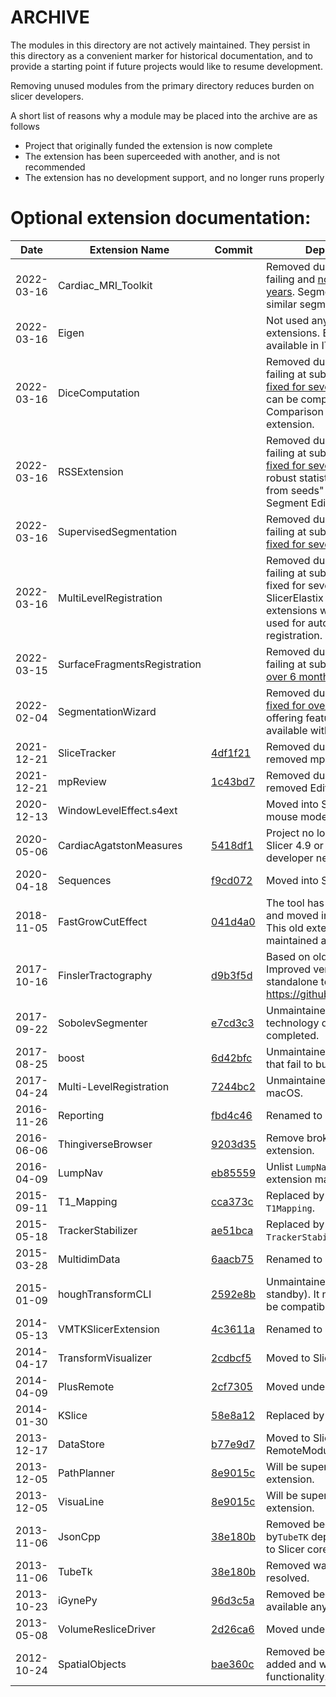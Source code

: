 # ARCHIVE

The modules in this directory are not actively maintained. They
persist in this directory as a convenient marker for historical
documentation, and to provide a starting point if future
projects would like to resume development.

Removing unused modules from the primary directory reduces
burden on slicer developers.

A short list of reasons why a module may be placed into
the archive are as follows

- Project that originally funded the extension is now complete
- The extension has been superceeded with another, and is not recommended
- The extension has no development support, and no longer runs properly

# Optional extension documentation:

| Date       | Extension Name               | Commit                                                             | Deprecation reason  |
|------------|------------------------------|--------------------------------------------------------------------|---------------------|
| 2022-03-16 | Cardiac_MRI_Toolkit          |                                                                    | Removed due to the extension build failing and [not fixed for several years](https://github.com/carma-center/carma_slicer_extension/issues/5). Segment Editor contains similar segmentation tools. |
| 2022-03-16 | Eigen                        |                                                                    | Not used anymore in by any extensions. Eigen is already available in ITK and VTK. |
| 2022-03-16 | DiceComputation              |                                                                    | Removed due to the extension build failing at submission and was [not fixed for several years](https://github.com/lchauvin/DiceComputation/pull/4). Dice score can be computed using Segment Comparison module in SlicerRT extension. |
| 2022-03-16 | RSSExtension                 |                                                                    | Removed due to the extension build failing at submission and was [not fixed for several years](https://github.com/gaoyi/RSSExtension/pull/9). Instead of robust statistics segmenter, "Grow from seeds" effect can be used in Segment Editor module. |
| 2022-03-16 | SupervisedSegmentation       |                                                                    | Removed due to the extension build failing at submission and was [not fixed for several years](https://github.com/chalupaDaniel/SlicerSupervisedSegmentation/issues/2). |
| 2022-03-16 | MultiLevelRegistration       |                                                                    | Removed due to the extension build failing at submission and was not fixed for several years. Since then SlicerElastix and SlicerANTs extensions were added that can be used for automatic image registration. |
| 2022-03-15 | SurfaceFragmentsRegistration |                                                                    | Removed due to the extension build failing at submission and [not fixed in over 6 months](https://github.com/sebastianandress/Slicer-SurfaceFragmentsRegistration/issues/1). |
| 2022-02-04 | SegmentationWizard           |                                                                    | Removed due to the extension [not fixed for over two years](https://github.com/QTIM-Lab/SlicerSegmentationWizard/issues/1) and only offering features that are also available with Slicer core modules. |
| 2021-12-21 | SliceTracker                 | [4df1f21](https://github.com/Slicer/ExtensionsIndex/commit/4df1f21)| Removed due to reliance on the now removed mpReview. |
| 2021-12-21 | mpReview                     | [1c43bd7](https://github.com/Slicer/ExtensionsIndex/commit/1c43bd7)| Removed due to reliance on the now removed Editor. |
| 2020-12-13 | WindowLevelEffect.s4ext      |                                                                    | Moved into Slicer core (window/level mouse mode). |
| 2020-05-06 | CardiacAgatstonMeasures      | [5418df1](https://github.com/Slicer/ExtensionsIndex/commit/5418df1)| Project no longer active, requires Slicer 4.9 or less features, new developer needed. |
| 2020-04-18 | Sequences                    | [f9cd072](https://github.com/Slicer/ExtensionsIndex/commit/f9cd072)| Moved into Slicer core. |
| 2018-11-05 | FastGrowCutEffect            | [041d4a0](https://github.com/Slicer/ExtensionsIndex/commit/041d4a0)| The tool has been greatly improved and moved into the Segment editor. This old extension has not been maintained and failed to build. |
| 2017-10-16 | FinslerTractography          | [d9b3f5d](https://github.com/Slicer/ExtensionsIndex/commit/d9b3f5d)| Based on old and obsolete code. Improved version available as a standalone tool in https://github.com/tomdelahaije/fcm. |
| 2017-09-22 | SobolevSegmenter             | [e7cd3c3](https://github.com/Slicer/ExtensionsIndex/commit/e7cd3c3)| Unmaintained. This was a technology demo that was never completed. |
| 2017-08-25 | boost                        | [6d42bfc](https://github.com/Slicer/ExtensionsIndex/commit/6d42bfc)| Unmaintained and unused extension that fail to build. |
| 2017-04-24 | Multi-LevelRegistration      | [7244bc2](https://github.com/Slicer/ExtensionsIndex/commit/7244bc2)| Unmaintained and failed to build on macOS. |
| 2016-11-26 | Reporting                    | [fbd4c46](https://github.com/Slicer/ExtensionsIndex/commit/fbd4c46)| Renamed to QuantitativeReporting. |
| 2016-06-06 | ThingiverseBrowser           | [9203d35](https://github.com/Slicer/ExtensionsIndex/commit/9203d35)| Remove broken `ThingiverseBrowser` extension. |
| 2016-04-09 | LumpNav                      | [eb85559](https://github.com/Slicer/ExtensionsIndex/commit/eb85559)| Unlist `LumpNav` extension from the extension manager. |
| 2015-09-11 | T1_Mapping                   | [cca373c](https://github.com/Slicer/ExtensionsIndex/commit/cca373c)| Replaced by new extension `T1Mapping`. |
| 2015-05-18 | TrackerStabilizer            | [ae51bca](https://github.com/Slicer/ExtensionsIndex/commit/ae51bca)| Replaced by new extension `Slicer-TrackerStabilizer`. |
| 2015-03-28 | MultidimData                 | [6aacb75](https://github.com/Slicer/ExtensionsIndex/commit/6aacb75)| Renamed to `Sequences`. |
| 2015-01-09 | houghTransformCLI            | [2592e8b](https://github.com/Slicer/ExtensionsIndex/commit/2592e8b)| Unmaintained and unused (iGyne on standby). It needs to be updated to be compatible with VTK6. |
| 2014-05-13 | VMTKSlicerExtension          | [4c3611a](https://github.com/Slicer/ExtensionsIndex/commit/4c3611a)| Renamed to SlicerVMTK. |
| 2014-04-17 | TransformVisualizer          | [2cdbcf5](https://github.com/Slicer/ExtensionsIndex/commit/2cdbcf5)| Moved to Slicer core. |
| 2014-04-09 | PlusRemote                   | [2cf7305](https://github.com/Slicer/ExtensionsIndex/commit/2cf7305)| Moved under `SlicerIGT` extension. |
| 2014-01-30 | KSlice                       | [58e8a12](https://github.com/Slicer/ExtensionsIndex/commit/58e8a12)| Replaced by `CarreraSlice`. |
| 2013-12-17 | DataStore                    | [b77e9d7](https://github.com/Slicer/ExtensionsIndex/commit/b77e9d7)| Moved to Slicer core as a RemoteModule. |
| 2013-12-05 | PathPlanner                  | [8e9015c](https://github.com/Slicer/ExtensionsIndex/commit/8e9015c)| Will be superseded by `PathXplorer` extension. |
| 2013-12-05 | VisuaLine                    | [8e9015c](https://github.com/Slicer/ExtensionsIndex/commit/8e9015c)| Will be superseded by `PathXplorer` extension. |
| 2013-11-06 | JsonCpp                      | [38e180b](https://github.com/Slicer/ExtensionsIndex/commit/38e180b)| Removed because it was used only by`TubeTK` dependency. Later moved to Slicer core. |
| 2013-11-06 | TubeTk                       | [38e180b](https://github.com/Slicer/ExtensionsIndex/commit/38e180b)| Removed waiting build issues are resolved. |
| 2013-10-23 | iGynePy                      | [96d3c5a](https://github.com/Slicer/ExtensionsIndex/commit/96d3c5a)| Removed because source code not available anymore. |
| 2013-05-08 | VolumeResliceDriver          | [2d26ca6](https://github.com/Slicer/ExtensionsIndex/commit/2d26ca6)| Moved under `SlicerIGT` extension. |
| 2012-10-24 | SpatialObjects               | [bae360c](https://github.com/Slicer/ExtensionsIndex/commit/bae360c)| Removed because `TubeTK` will be added and will provide the functionality. |
